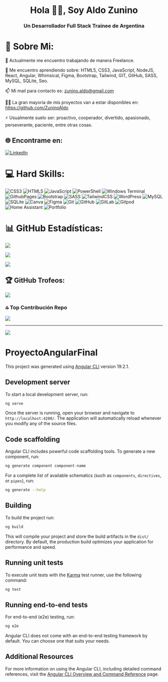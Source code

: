 <h1 align="center">Hola 🖖🏽, Soy Aldo Zunino</h1>
<h3 align="center">Un Desarrollador Full Stack Trainee de Argentina</h3>

# 💫 Sobre Mi:

🔭 Actualmente me encuentro trabajando de manera Freelance.

🌱 Me encuentro aprendiendo sobre: HTML5, CSS3, JavaScript, NodeJS, React, Angular, Whimsical, Figma, Bootstrap, Tailwind, GIT, GitHub, SASS, MySQL, SQLite, Seo.

📫 Mi mail para contacto es: zunino.aldo@gmail.com

👨‍💻 La gran mayoría de mis proyectos van a estar disponibles en: https://github.com/ZuninoAldo

⚡ Usualmente suelo ser: proactivo, cooperador, divertido, apasionado, perseverante, paciente, entre otras cosas.



## 🌐 Encontrame en:
[![LinkedIn](https://img.shields.io/badge/LinkedIn-%230077B5.svg?logo=linkedin&logoColor=white)](https://linkedin.com/in/aldo-leonel-zunino-becerra) 

# 💻 Hard Skills:
![CSS3](https://img.shields.io/badge/css3-%231572B6.svg?style=for-the-badge&logo=css3&logoColor=white) ![HTML5](https://img.shields.io/badge/html5-%23E34F26.svg?style=for-the-badge&logo=html5&logoColor=white) ![JavaScript](https://img.shields.io/badge/javascript-%23323330.svg?style=for-the-badge&logo=javascript&logoColor=%23F7DF1E) ![PowerShell](https://img.shields.io/badge/PowerShell-%235391FE.svg?style=for-the-badge&logo=powershell&logoColor=white) ![Windows Terminal](https://img.shields.io/badge/Windows%20Terminal-%234D4D4D.svg?style=for-the-badge&logo=windows-terminal&logoColor=white) ![GithubPages](https://img.shields.io/badge/github%20pages-121013?style=for-the-badge&logo=github&logoColor=white) ![Bootstrap](https://img.shields.io/badge/bootstrap-%238511FA.svg?style=for-the-badge&logo=bootstrap&logoColor=white) ![SASS](https://img.shields.io/badge/SASS-hotpink.svg?style=for-the-badge&logo=SASS&logoColor=white) ![TailwindCSS](https://img.shields.io/badge/tailwindcss-%2338B2AC.svg?style=for-the-badge&logo=tailwind-css&logoColor=white) ![WordPress](https://img.shields.io/badge/WordPress-%23117AC9.svg?style=for-the-badge&logo=WordPress&logoColor=white) ![MySQL](https://img.shields.io/badge/mysql-4479A1.svg?style=for-the-badge&logo=mysql&logoColor=white) ![SQLite](https://img.shields.io/badge/sqlite-%2307405e.svg?style=for-the-badge&logo=sqlite&logoColor=white) ![Canva](https://img.shields.io/badge/Canva-%2300C4CC.svg?style=for-the-badge&logo=Canva&logoColor=white) ![Figma](https://img.shields.io/badge/figma-%23F24E1E.svg?style=for-the-badge&logo=figma&logoColor=white) ![Git](https://img.shields.io/badge/git-%23F05033.svg?style=for-the-badge&logo=git&logoColor=white) ![GitHub](https://img.shields.io/badge/github-%23121011.svg?style=for-the-badge&logo=github&logoColor=white) ![GitLab](https://img.shields.io/badge/gitlab-%23181717.svg?style=for-the-badge&logo=gitlab&logoColor=white) ![Gitpod](https://img.shields.io/badge/gitpod-f06611.svg?style=for-the-badge&logo=gitpod&logoColor=white) ![Home Assistant](https://img.shields.io/badge/home%20assistant-%2341BDF5.svg?style=for-the-badge&logo=home-assistant&logoColor=white) ![Portfolio](https://img.shields.io/badge/Portfolio-%23000000.svg?style=for-the-badge&logo=firefox&logoColor=#FF7139)

# 📊 GitHub Estadísticas:
![](https://github-readme-stats.vercel.app/api?username=ZuninoAldo&theme=dark&hide_border=false&include_all_commits=true&count_private=true)

![](https://github-readme-streak-stats.herokuapp.com/?user=ZuninoAldo&theme=dark&hide_border=false)

![](https://github-readme-stats.vercel.app/api/top-langs/?username=ZuninoAldo&theme=dark&hide_border=false&include_all_commits=true&count_private=true&layout=compact)

## 🏆 GitHub Trofeos:
![](https://github-profile-trophy.vercel.app/?username=ZuninoAldo&theme=radical&no-frame=false&no-bg=true&margin-w=4)

### 🔝 Top Contribución Repo
![](https://github-contributor-stats.vercel.app/api?username=ZuninoAldo&limit=5&theme=dark&combine_all_yearly_contributions=true)

---

[![](https://visitcount.itsvg.in/api?id=ZuninoAldo&icon=2&color=13)](https://visitcount.itsvg.in)

# ProyectoAngularFinal

This project was generated using [Angular CLI](https://github.com/angular/angular-cli) version 19.2.1.

## Development server

To start a local development server, run:

```bash
ng serve
```

Once the server is running, open your browser and navigate to `http://localhost:4200/`. The application will automatically reload whenever you modify any of the source files.

## Code scaffolding

Angular CLI includes powerful code scaffolding tools. To generate a new component, run:

```bash
ng generate component component-name
```

For a complete list of available schematics (such as `components`, `directives`, or `pipes`), run:

```bash
ng generate --help
```

## Building

To build the project run:

```bash
ng build
```

This will compile your project and store the build artifacts in the `dist/` directory. By default, the production build optimizes your application for performance and speed.

## Running unit tests

To execute unit tests with the [Karma](https://karma-runner.github.io) test runner, use the following command:

```bash
ng test
```

## Running end-to-end tests

For end-to-end (e2e) testing, run:

```bash
ng e2e
```

Angular CLI does not come with an end-to-end testing framework by default. You can choose one that suits your needs.

## Additional Resources

For more information on using the Angular CLI, including detailed command references, visit the [Angular CLI Overview and Command Reference](https://angular.dev/tools/cli) page.
